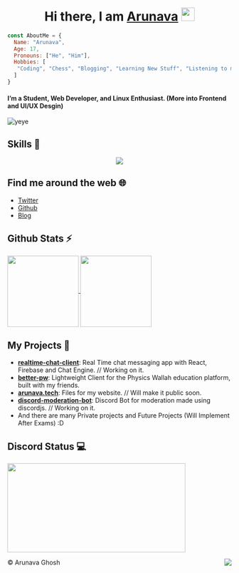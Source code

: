 <h1 align="center">Hi there, I am <b> <a href="https://arunava.tech"> Arunava</a> </b>  <img src="https://www.emoji.co.uk/files/apple-emojis/smileys-people-ios/90-waving-hand-sign.png" width="30px"></h1>

```js
const AboutMe = {
  Name: "Arunava",
  Age: 17,
  Pronouns: ["He", "Him"],
  Hobbies: [
   "Coding", "Chess", "Blogging", "Learning New Stuff", "Listening to music" 
  ]
}
```

#### I’m a Student, Web Developer, and Linux Enthusiast. (More into Frontend and UI/UX Desgin) 
     
![yeye](https://media.discordapp.net/attachments/870569585772994631/1001429472760827984/1001000810483830847_1.gif)

## Skills 🚀

<p align="center">
  <a href="https://skillicons.dev">
    <img src="https://skillicons.dev/icons?i=js,nodejs,css,html,discord,bootstrap,tailwindcss,react,nextjs,mysql,firebase,photoshop,figma,vscode,git" />
  </a>
</p>

## Find me around the web 🌐

- [Twitter](https://twitter.com/AG_Arunava)
- [Github](https://github.com/its-ag)
- [Blog](https://blog.arunava.tech)

## Github Stats ⚡

<a href="https://github.com/its-ag">
  <img align="center" src="https://github-readme-stats.vercel.app/api?username=its-ag&amp;show_icons=true&amp;theme=radical" height="160"  witdh="480" />
</a>
<a href="https://github.com/its-ag">
  <img align="center" src="https://github-readme-streak-stats.herokuapp.com/?user=its-ag&amp;show_icons=true&amp;theme=radical" height="160" witdh="480" />
</a>

## My Projects  📁

- [**realtime-chat-client**](https://github.com/its-ag): Real Time chat messaging app with React, Firebase and Chat Engine. // Working on it.
- [**better-pw**](https://betterpw.live): Lightweight Client for the Physics Wallah education platform, built with my friends.
- [**arunava.tech**](https://arunava.tech/): Files for my website. // Will make it public soon.
- [**discord-moderation-bot**](https://github.com/): Discord Bot for moderation made using discordjs. // Working on it.
- And there are many Private projects and Future Projects (Will Implement After Exams) :D

## Discord Status 💻

<a href="https://discord.com/users/968448572641124352">
     <img src="https://lanyard.cnrad.dev/api/968448572641124352" width="400" height="200" />
</a>

<div>
<img align="right" src="https://visitor-badge.laobi.icu/badge?page_id=itsag.itag&" />

©️ Arunava Ghosh
</div>
